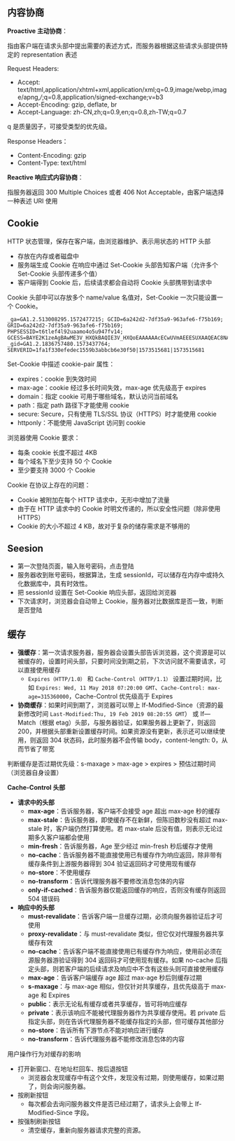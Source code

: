 ## 内容协商

**Proactive 主动协商**：

指由客户端在请求头部中提出需要的表述方式，而服务器根据这些请求头部提供特定的 representation 表述

Request Headers:
- Accept: text/html,application/xhtml+xml,application/xml;q=0.9,image/webp,image/apng,*/*;q=0.8,application/signed-exchange;v=b3
- Accept-Encoding: gzip, deflate, br
- Accept-Language: zh-CN,zh;q=0.9,en;q=0.8,zh-TW;q=0.7

q 是质量因子，可接受类型的优先级。

Response Headers：
- Content-Encoding: gzip
- Content-Type: text/html

**Reactive 响应式内容协商**：

指服务器返回 300 Multiple Choices 或者 406 Not Acceptable，由客户端选择一种表述 URI 使用

## Cookie

HTTP 状态管理，保存在客户端，由浏览器维护、表示用状态的 HTTP 头部
- 存放在内存或者磁盘中
- 服务端生成 Cookie 在响应中通过 Set-Cookie 头部告知客户端（允许多个 Set-Cookie 头部传递多个值）
- 客户端得到 Cookie 后，后续请求都会自动将 Cookie 头部携带到请求中

Cookie 头部中可以存放多个 name/value 名值对，Set-Cookie 一次只能设置一个 Cookie。

    _ga=GA1.2.513008295.1572477215; GCID=6a242d2-7df35a9-963afe6-f75b169; GRID=6a242d2-7df35a9-963afe6-f75b169; PHPSESSID=t6tlef4l92uaamo4o5u947fv14; GCESS=BAYE2K1zeAgBAwME3V_HXQkBAQIE3V_HXQoEAAAAAAcECwUVmAEEESUXAAQEAC8NAAUEAAAAAAsCBAAMAQE-; _gid=GA1.2.1836757480.1573437764; SERVERID=1fa1f330efedec1559b3abbcb6e30f50|1573515681|1573515681

Set-Cookie 中描述 cookie-pair 属性：
- expires：cookie 到失效时间
- max-age：cookie 经过多长时间失效，max-age 优先级高于 expires
- domain：指定 cookie 可用于哪些域名，默认访问当前域名
- path：指定 path 路径下才能使用 cookie
- secure: Secure，只有使用 TLS/SSL 协议（HTTPS）时才能使用 cookie
- httponly：不能使用 JavaScript 访问到 cookie

浏览器使用 Cookie 要求：
- 每条 cookie 长度不超过 4KB
- 每个域名下至少支持 50 个 Cookie
- 至少要支持 3000 个 Cookie

Cookie 在协议上存在的问题：

- Cookie 被附加在每个 HTTP 请求中，无形中增加了流量
- 由于在 HTTP 请求中的 Cookie 时明文传递的，所以安全性问题（除非使用 HTTPS）
- Cookie 的大小不超过 4 KB，故对于复杂的储存需求是不够用的

## Seesion

- 第一次登陆页面，输入账号密码，点击登陆
- 服务器收到账号密码，根据算法，生成 sessionId，可以储存在内存中或持久化数据库中，具有时效性。
- 把 sessionId 设置在 Set-Cookie 响应头部，返回给浏览器
- 下次请求时，浏览器会自动带上 Cookie，服务器对比数据库是否一致，判断是否登陆 

## 缓存

- **强缓存**：第一次请求服务器，服务器会设置头部告诉浏览器，这个资源是可以被缓存的，设置时间头部，只要时间没到期之前，下次访问就不需要请求，可以直接使用缓存
  - `Expires（HTTP/1.0）` 和 `Cache-Control（HTTP/1.1）` 设置过期时间，比如 `Expires: Wed, 11 May 2018 07:20:00 GMT`、`Cache-Control: max-age=315360000`，Cache-Control 优先级高于 Expires
- **协商缓存**：如果时间到期了，浏览器可以带上 If-Modified-Since（资源的最新修改时间 `Last-Modified:Thu, 19 Feb 2019 08:20:55 GMT`） 或 If—Match（根据 etag）头部，与服务器验证，如果服务器上更新了，则返回 200，并根据头部重新设置缓存时间。如果资源没有更新，表示还可以继续使用，则返回 304 状态码，此时服务器不会传输 body，content-length: 0，从而节省了带宽

判断缓存是否过期优先级：s-maxage > max-age > expires > 预估过期时间（浏览器自身设置）

**Cache-Control 头部**
- **请求中的头部**
  - **max-age**：告诉服务器，客户端不会接受 age 超出 max-age 秒的缓存
  - **max-stale**：告诉服务器，即使缓存不在新鲜，但陈旧数秒没有超过 max-stale 时，客户端仍然打算使用。若 max-stale 后没有值，则表示无论过期多久客户端都会使用
  - **min-fresh**：告诉服务器，Age 至少经过 min-fresh 秒后缓存才使用
  - **no-cache**：告诉服务器不能直接使用已有缓存作为响应返回，除非带有缓存条件到上游服务器得到 304 验证返回码才可使用现有缓存
  - **no-store**：不使用缓存
  - **no-transform**：告诉代理服务器不要修改消息包体的内容
  - **only-if-cached**：告诉服务器仅能返回缓存的响应，否则没有缓存则返回 504 错误码
- **响应中的头部**
  - **must-revalidate**：告诉客户端一旦缓存过期，必须向服务器验证后才可使用
  - **proxy-revalidate**：与 must-revalidate 类似，但它仅对代理服务器共享缓存有效
  - **no-cache**：告诉客户端不能直接使用已有缓存作为响应，使用前必须在源服务器游验证得到 304 返回码才可使用现有缓存。如果 no-cache 后指定头部，则若客户端的后续请求及响应中不含有这些头则可直接使用缓存
  - **max-age**：告诉客户端缓存 age 超过 max-age 秒后则缓存过期
  - **s-maxage**：与 max-age 相似，但仅针对共享缓存，且优先级高于 max-age 和 Expires
  - **public**：表示无论私有缓存或者共享缓存，皆可将响应缓存
  - **private**：表示该响应不能被代理服务器作为共享缓存使用。若 private 后指定头部，则在告诉代理服务器不能缓存指定的头部，但可缓存其他部分
  - **no-store**：告诉所有下游节点不能对响应进行缓存
  - **no-transform**：告诉代理服务器不能修改消息包体的内容

用户操作行为对缓存的影响
- 打开新窗口、在地址栏回车、按后退按钮
  - 浏览器会发现缓存中有这个文件，发现没有过期，则使用缓存，如果过期了，则会询问服务器。
- 按刷新按钮
  - 每次都会去询问服务器文件是否已经过期了，请求头上会带上 If-Modified-Since 字段。
- 按强制刷新按钮
  - 清空缓存，重新向服务器请求完整的资源。